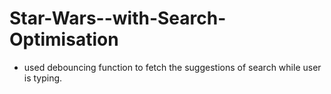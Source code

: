 # Star-Wars--with-Search-Optimisation

- used debouncing function to fetch the suggestions of search while user is typing.